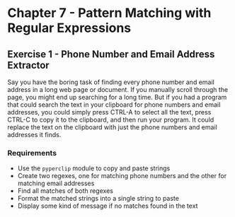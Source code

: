 # Chapter 7 - Pattern Matching with Regular Expressions

## Exercise 1 - Phone Number and Email Address Extractor

Say you have the boring task of finding every phone number and email address in a long web page or document. If you manually scroll through the page, you might end up searching for a long time. But if you had a program that could search the text in your clipboard for phone numbers and email addresses, you could simply press CTRL-A to select all the text, press CTRL-C to copy it to the clipboard, and then run your program. It could replace the text on the clipboard with just the phone numbers and email addresses it finds.

### Requirements
- Use the `pyperclip` module to copy and paste strings
- Create two regexes, one for matching phone numbers and the other for matching email addresses
- Find all matches of both regexes
- Format the matched strings into a single string to paste
- Display some kind of message if no matches found in the text